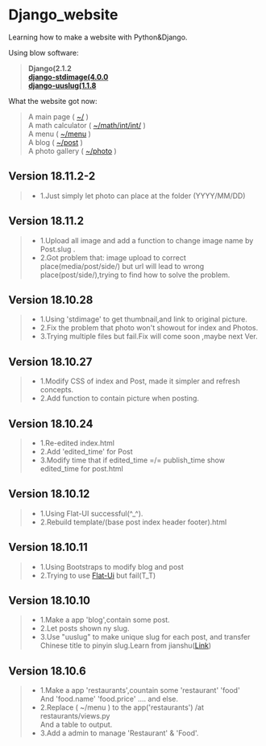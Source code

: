 # Django_website
Learning how to make a website with Python&amp;Django.

Using blow software:    
>**Django(2.1.2    
>[django-stdimage(4.0.0](https://github.com/codingjoe/django-stdimage)    
>[django-uuslug(1.1.8](https://github.com/un33k/django-uuslug)**

What the website got now:    
>A main page ( [~/](http://sating.pythonanywhere.com/) )    
>A math calculator ( [~/math/int/int/](http://sating.pythonanywhere.com/math/30/20/) )    
>A menu ( [~/menu](http://sating.pythonanywhere.com/menu/) )    
>A blog ( [~/post](http://sating.pythonanywhere.com/) )    
>A photo gallery ( [~/photo](http://sating.pythonanywhere.com/photo/) )
## Version 18.11.2-2
>*   1.Just simply let photo can place at the folder (YYYY/MM/DD)
## Version 18.11.2
>*   1.Upload all image and add a function to change image name by Post.slug .
>*   2.Got problem that: image upload to correct place(media/post/side/) but url will lead to wrong place(post/side/),trying to find how to solve the problem.
## Version 18.10.28
>*   1.Using 'stdimage' to get thumbnail,and link to original picture.
>*   2.Fix the problem that photo won't showout for index and Photos.
>*   3.Trying multiple files but fail.Fix will come soon ,maybe next Ver.
## Version 18.10.27
>*   1.Modify CSS of index and Post, made it simpler and refresh concepts.
>*   2.Add function to contain picture when posting.
## Version 18.10.24
>*   1.Re-edited index.html
>*   2.Add 'edited_time' for Post
>*   3.Modify time that if edited_time =/= publish_time show edited_time
>for post.html

## Version 18.10.12
>*   1.Using Flat-UI successful(^_^).
>*   2.Rebuild template/(base post index header footer).html
## Version 18.10.11
>*   1.Using Bootstraps to modify blog and post
>*   2.Trying to use [Flat-Ui](http://www.bootcss.com/p/flat-ui/) but fail(T_T)
## Version 18.10.10
>*   1.Make a app 'blog',contain some post.
>*   2.Let posts shown ny slug.
>*   3.Use "uuslug" to make unique slug for each post,
>and transfer Chinese title to pinyin slug.Learn from jianshu([Link](https://www.jianshu.com/p/2131400102a9))
## Version 18.10.6
>*   1.Make a app 'restaurants',countain some 'restaurant' 'food'    
>And 'food.name' 'food.price' .... and else.    
>*   2.Replace ( ~/menu ) to the app('restaurants') /at restaurants/views.py    
>And a table to output.    
>*   3.Add a admin to manage 'Restaurant' & 'Food'.    
